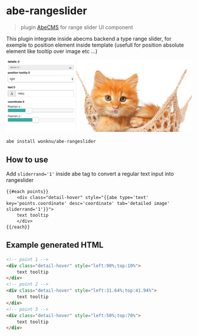 # abe-rangeslider

> plugin [AbeCMS](https://github.com/abecms/abecms/) for range slider UI component

This plugin integrate inside abecms backend a type range slider, for exemple to position element inside template (usefull for position absolute element like tooltip over image etc ...)

![Exemple](demo/demo.png)


```shell
abe install wonknu/abe-rangeslider
```
## How to use

Add ```sliderrand='1'``` inside abe tag to convert a regular text input into rangeslider

```
{{#each points}}
	<div class="detail-hover" style="{{abe type='text' key='points.coordinate' desc='coordinate' tab='detailed image' sliderrand='1'}}">
	text tooltip
	</div>
{{/each}}	
```

## Example generated HTML

```html
<!-- point 1 -->
<div class="detail-hover" style="left:90%;top:10%">
	text tooltip
</div>
<!-- point 2 -->
<div class="detail-hover" style="left:31.64%;top:41.94%">
	text tooltip
</div>
<!-- point 3 -->
<div class="detail-hover" style="left:50%;top:70%">
	text tooltip
</div>
```
